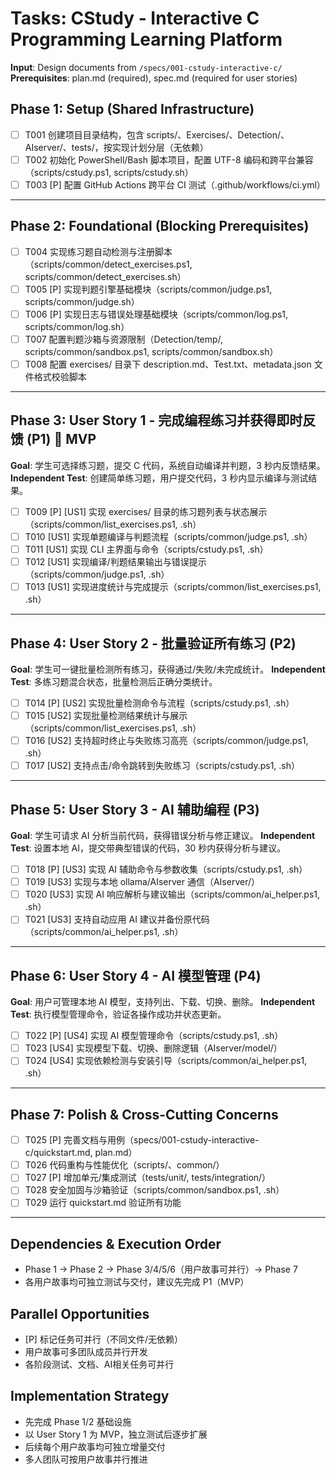 # Tasks: CStudy - Interactive C Programming Learning Platform

**Input**: Design documents from `/specs/001-cstudy-interactive-c/`
**Prerequisites**: plan.md (required), spec.md (required for user stories)

## Phase 1: Setup (Shared Infrastructure)

- [ ] T001 创建项目目录结构，包含 scripts/、Exercises/、Detection/、AIserver/、tests/，按实现计划分层（无依赖）
- [ ] T002 初始化 PowerShell/Bash 脚本项目，配置 UTF-8 编码和跨平台兼容（scripts/cstudy.ps1, scripts/cstudy.sh）
- [ ] T003 [P] 配置 GitHub Actions 跨平台 CI 测试（.github/workflows/ci.yml）

---

## Phase 2: Foundational (Blocking Prerequisites)

- [ ] T004 实现练习题自动检测与注册脚本（scripts/common/detect_exercises.ps1, scripts/common/detect_exercises.sh）
- [ ] T005 [P] 实现判题引擎基础模块（scripts/common/judge.ps1, scripts/common/judge.sh）
- [ ] T006 [P] 实现日志与错误处理基础模块（scripts/common/log.ps1, scripts/common/log.sh）
- [ ] T007 配置判题沙箱与资源限制（Detection/temp/, scripts/common/sandbox.ps1, scripts/common/sandbox.sh）
- [ ] T008 配置 exercises/ 目录下 description.md、Test.txt、metadata.json 文件格式校验脚本

---

## Phase 3: User Story 1 - 完成编程练习并获得即时反馈 (P1) 🎯 MVP

**Goal**: 学生可选择练习题，提交 C 代码，系统自动编译并判题，3 秒内反馈结果。
**Independent Test**: 创建简单练习题，用户提交代码，3 秒内显示编译与测试结果。

- [ ] T009 [P] [US1] 实现 exercises/ 目录的练习题列表与状态展示（scripts/common/list_exercises.ps1, .sh）
- [ ] T010 [US1] 实现单题编译与判题流程（scripts/common/judge.ps1, .sh）
- [ ] T011 [US1] 实现 CLI 主界面与命令（scripts/cstudy.ps1, .sh）
- [ ] T012 [US1] 实现编译/判题结果输出与错误提示（scripts/common/judge.ps1, .sh）
- [ ] T013 [US1] 实现进度统计与完成提示（scripts/common/list_exercises.ps1, .sh）

---

## Phase 4: User Story 2 - 批量验证所有练习 (P2)

**Goal**: 学生可一键批量检测所有练习，获得通过/失败/未完成统计。
**Independent Test**: 多练习题混合状态，批量检测后正确分类统计。

- [ ] T014 [P] [US2] 实现批量检测命令与流程（scripts/cstudy.ps1, .sh）
- [ ] T015 [US2] 实现批量检测结果统计与展示（scripts/common/list_exercises.ps1, .sh）
- [ ] T016 [US2] 支持超时终止与失败练习高亮（scripts/common/judge.ps1, .sh）
- [ ] T017 [US2] 支持点击/命令跳转到失败练习（scripts/cstudy.ps1, .sh）

---

## Phase 5: User Story 3 - AI 辅助编程 (P3)

**Goal**: 学生可请求 AI 分析当前代码，获得错误分析与修正建议。
**Independent Test**: 设置本地 AI，提交带典型错误的代码，30 秒内获得分析与建议。

- [ ] T018 [P] [US3] 实现 AI 辅助命令与参数收集（scripts/cstudy.ps1, .sh）
- [ ] T019 [US3] 实现与本地 ollama/AIserver 通信（AIserver/）
- [ ] T020 [US3] 实现 AI 响应解析与建议输出（scripts/common/ai_helper.ps1, .sh）
- [ ] T021 [US3] 支持自动应用 AI 建议并备份原代码（scripts/common/ai_helper.ps1, .sh）

---

## Phase 6: User Story 4 - AI 模型管理 (P4)

**Goal**: 用户可管理本地 AI 模型，支持列出、下载、切换、删除。
**Independent Test**: 执行模型管理命令，验证各操作成功并状态更新。

- [ ] T022 [P] [US4] 实现 AI 模型管理命令（scripts/cstudy.ps1, .sh）
- [ ] T023 [US4] 实现模型下载、切换、删除逻辑（AIserver/model/）
- [ ] T024 [US4] 实现依赖检测与安装引导（scripts/common/ai_helper.ps1, .sh）

---

## Phase 7: Polish & Cross-Cutting Concerns

- [ ] T025 [P] 完善文档与用例（specs/001-cstudy-interactive-c/quickstart.md, plan.md）
- [ ] T026 代码重构与性能优化（scripts/、common/）
- [ ] T027 [P] 增加单元/集成测试（tests/unit/, tests/integration/）
- [ ] T028 安全加固与沙箱验证（scripts/common/sandbox.ps1, .sh）
- [ ] T029 运行 quickstart.md 验证所有功能

---

## Dependencies & Execution Order

- Phase 1 → Phase 2 → Phase 3/4/5/6（用户故事可并行）→ Phase 7
- 各用户故事均可独立测试与交付，建议先完成 P1（MVP）

## Parallel Opportunities

- [P] 标记任务可并行（不同文件/无依赖）
- 用户故事可多团队成员并行开发
- 各阶段测试、文档、AI相关任务可并行

## Implementation Strategy

- 先完成 Phase 1/2 基础设施
- 以 User Story 1 为 MVP，独立测试后逐步扩展
- 后续每个用户故事均可独立增量交付
- 多人团队可按用户故事并行推进
